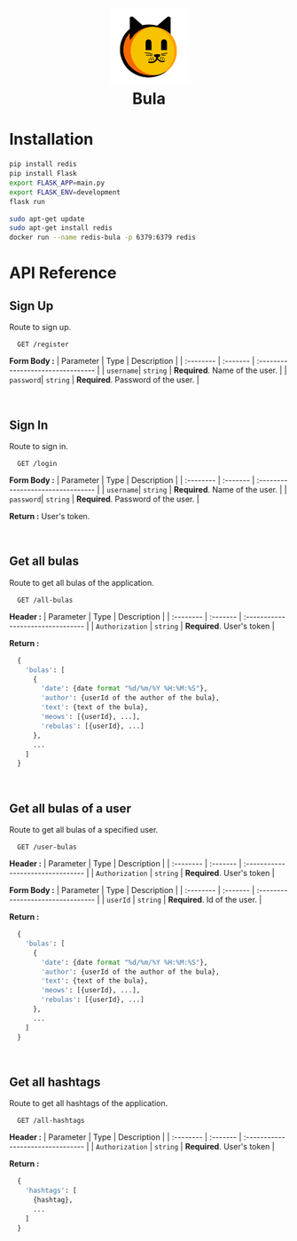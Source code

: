<h1 align="center" >
<img width="140" src="../frontend/src/assets/bula.svg">
<br>Bula
</h1>

# Installation

```bash
pip install redis
pip install Flask
export FLASK_APP=main.py
export FLASK_ENV=development
flask run
```

```bash
sudo apt-get update
sudo apt-get install redis
docker run --name redis-bula -p 6379:6379 redis
```

# API Reference

## Sign Up
Route to sign up.
```http
  GET /register
```

**Form Body :**
| Parameter | Type     | Description                         |
| :-------- | :------- | :--------------------------------   |
| `username`| `string` | **Required**. Name of the user.     |
| `password`| `string` | **Required**. Password of the user. |

<br>

## Sign In
Route to sign in.
```http
  GET /login
```

**Form Body :**
| Parameter | Type     | Description                         |
| :-------- | :------- | :--------------------------------   |
| `username`| `string` | **Required**. Name of the user.     |
| `password`| `string` | **Required**. Password of the user. |

**Return :**
User's token.

<br>

## Get all bulas
Route to get all bulas of the application.
```http
  GET /all-bulas
```

**Header :**
| Parameter       | Type     | Description                       |
| :--------       | :------- | :-------------------------------- |
| `Authorization` | `string` | **Required**. User's token        |

**Return :**
```python
  {
    'bulas': [
      {
        'date': {date format "%d/%m/%Y %H:%M:%S"},
        'author': {userId of the author of the bula},
        'text': {text of the bula},
        'meows': [{userId}, ...],
        'rebulas': [{userId}, ...]
      },
      ...
    ]
  }
```

<br>

## Get all bulas of a user
Route to get all bulas of a specified user.
```http
  GET /user-bulas
```

**Header :**
| Parameter       | Type     | Description                       |
| :--------       | :------- | :-------------------------------- |
| `Authorization` | `string` | **Required**. User's token        |

**Form Body :**
| Parameter | Type     | Description                       |
| :-------- | :------- | :-------------------------------- |
| `userId`  | `string` | **Required**. Id of the user.     |

**Return :**
```python
  {
    'bulas': [
      {
        'date': {date format "%d/%m/%Y %H:%M:%S"},
        'author': {userId of the author of the bula},
        'text': {text of the bula},
        'meows': [{userId}, ...],
        'rebulas': [{userId}, ...]
      },
      ...
    ]
  }
```

<br>

## Get all hashtags
Route to get all hashtags of the application.
```http
  GET /all-hashtags
```

**Header :**
| Parameter       | Type     | Description                       |
| :--------       | :------- | :-------------------------------- |
| `Authorization` | `string` | **Required**. User's token        |

**Return :**
```python
  {
    'hashtags': [
      {hashtag}, 
      ...
    ]
  }
```